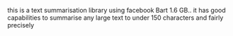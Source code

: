 this is a text summarisation library using facebook Bart 1.6 GB..
it has good capabilities to summarise any large text to under 150 characters and fairly precisely
